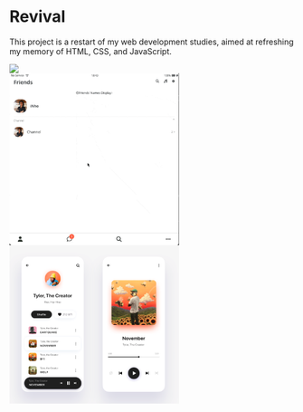 # Revival

This project is a restart of my web development studies, aimed at refreshing my memory of HTML, CSS, and JavaScript.

<p align="center">
<img align="left" src="./capture1.gif" width="300px" /><img align="left" src="./capture2.gif" width="300px" /><img align="left" src="./capture3.png" width="300px" />
</p>

